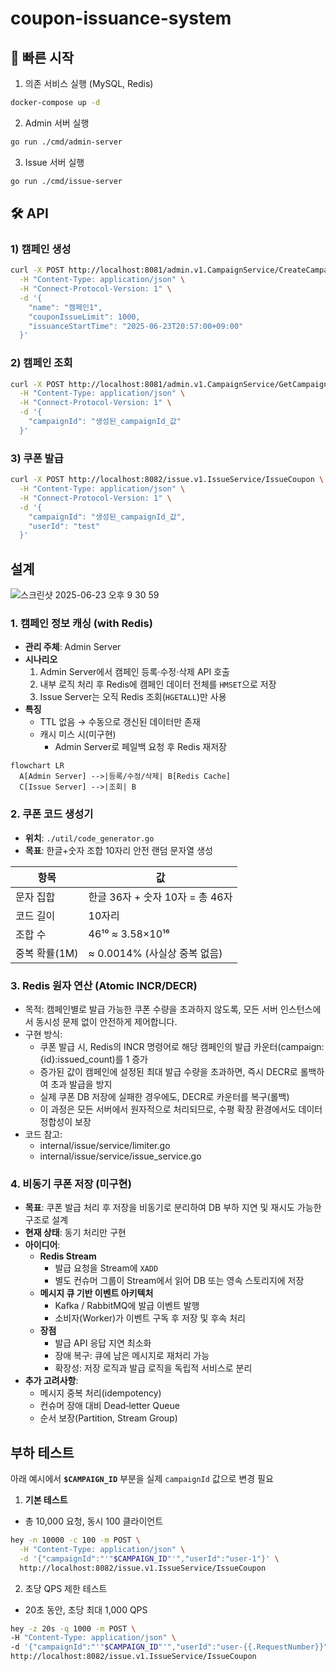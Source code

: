 # coupon-issuance-system


## 🚀 빠른 시작

1. 의존 서비스 실행 (MySQL, Redis)
```bash
docker-compose up -d
```

2. Admin 서버 실행

```bash
go run ./cmd/admin-server
```

3. Issue 서버 실행

```bash
go run ./cmd/issue-server
```



## 🛠️ API 

### 1) 캠페인 생성

```bash
curl -X POST http://localhost:8081/admin.v1.CampaignService/CreateCampaign \
  -H "Content-Type: application/json" \
  -H "Connect-Protocol-Version: 1" \
  -d '{
    "name": "캠페인1",
    "couponIssueLimit": 1000,
    "issuanceStartTime": "2025-06-23T20:57:00+09:00"
  }'
```

### 2) 캠페인 조회

```bash
curl -X POST http://localhost:8081/admin.v1.CampaignService/GetCampaign \
  -H "Content-Type: application/json" \
  -H "Connect-Protocol-Version: 1" \
  -d '{
    "campaignId": "생성된_campaignId_값"
  }'

```


### 3) 쿠폰 발급

```bash
curl -X POST http://localhost:8082/issue.v1.IssueService/IssueCoupon \
  -H "Content-Type: application/json" \
  -H "Connect-Protocol-Version: 1" \
  -d '{
    "campaignId": "생성된_campaignId_값",
    "userId": "test"
  }'

```

## 설계


![스크린샷 2025-06-23 오후 9 30 59](https://github.com/user-attachments/assets/b78fac80-87aa-4852-b6a3-c46344c50d66)

### 1. 캠페인 정보 캐싱 (with Redis)

- **관리 주체**: Admin Server
- **시나리오**
    1. Admin Server에서 캠페인 등록·수정·삭제 API 호출
    2. 내부 로직 처리 후 Redis에 캠페인 데이터 전체를 `HMSET`으로 저장
    3. Issue Server는 오직 Redis 조회(`HGETALL`)만 사용
- **특징**
    - TTL 없음 → 수동으로 갱신된 데이터만 존재
    - 캐시 미스 시(미구현)
        - Admin Server로 페일백 요청 후 Redis 재저장

```mermaid
flowchart LR
  A[Admin Server] -->|등록/수정/삭제| B[Redis Cache]
  C[Issue Server] -->|조회| B
```


### 2. 쿠폰 코드 생성기

- **위치**: `./util/code_generator.go`
- **목표**: 한글+숫자 조합 10자리 안전 랜덤 문자열 생성

| 항목          | 값                                    |
| ------------- | ------------------------------------- |
| 문자 집합     | 한글 36자 + 숫자 10자 = 총 46자       |
| 코드 길이     | 10자리                                |
| 조합 수       | 46¹⁰ ≈ 3.58×10¹⁶                      |
| 중복 확률(1M) | ≈ 0.0014% (사실상 중복 없음)           |


### 3. Redis 원자 연산 (Atomic INCR/DECR)

- 목적: 캠페인별로 발급 가능한 쿠폰 수량을 초과하지 않도록, 모든 서버 인스턴스에서 동시성 문제 없이 안전하게 제어합니다.
- 구현 방식:
  - 쿠폰 발급 시, Redis의 INCR 명령어로 해당 캠페인의 발급 카운터(campaign:{id}:issued_count)를 1 증가
  - 증가된 값이 캠페인에 설정된 최대 발급 수량을 초과하면, 즉시 DECR로 롤백하여 초과 발급을 방지
  - 실제 쿠폰 DB 저장에 실패한 경우에도, DECR로 카운터를 복구(롤백)
  - 이 과정은 모든 서버에서 원자적으로 처리되므로, 수평 확장 환경에서도 데이터 정합성이 보장
- 코드 참고:
  - internal/issue/service/limiter.go
  - internal/issue/service/issue_service.go

### 4. 비동기 쿠폰 저장 (미구현)

- **목표**: 쿠폰 발급 처리 후 저장을 비동기로 분리하여 DB 부하 지연 및 재시도 가능한 구조로 설계
- **현재 상태**: 동기 처리만 구현
- **아이디어**:
    - **Redis Stream**
        - 발급 요청을 Stream에 `XADD`
        - 별도 컨슈머 그룹이 Stream에서 읽어 DB 또는 영속 스토리지에 저장
    - **메시지 큐 기반 이벤트 아키텍처**
        - Kafka / RabbitMQ에 발급 이벤트 발행
        - 소비자(Worker)가 이벤트 구독 후 저장 및 후속 처리
    - **장점**
        - 발급 API 응답 지연 최소화
        - 장애 복구: 큐에 남은 메시지로 재처리 가능
        - 확장성: 저장 로직과 발급 로직을 독립적 서비스로 분리
- **추가 고려사항**:
    - 메시지 중복 처리(idempotency)
    - 컨슈머 장애 대비 Dead‐letter Queue
    - 순서 보장(Partition, Stream Group) 

## 부하 테스트

아래 예시에서 **`$CAMPAIGN_ID`** 부분을 실제 `campaignId` 값으로 변경 필요

1. **기본 테스트**
- 총 10,000 요청, 동시 100 클라이언트
```bash
hey -n 10000 -c 100 -m POST \
  -H "Content-Type: application/json" \
  -d '{"campaignId":"'"$CAMPAIGN_ID"'","userId":"user-1"}' \
  http://localhost:8082/issue.v1.IssueService/IssueCoupon
```

2. 초당 QPS 제한 테스트

- 20초 동안, 초당 최대 1,000 QPS

```bash
hey -z 20s -q 1000 -m POST \
-H "Content-Type: application/json" \
-d '{"campaignId":"'"$CAMPAIGN_ID"'","userId":"user-{{.RequestNumber}}"}' \
http://localhost:8082/issue.v1.IssueService/IssueCoupon
```
